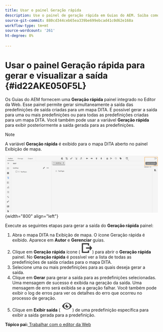 ```yaml
---
title: Usar o painel Geração rápida
description: Use o painel de geração rápida em Guias do AEM. Saiba como gerar e visualizar a saída do painel de geração rápida.
source-git-commit: 880cd344ceb65ea339be699ebcad41c0d62e168a
workflow-type: tm+mt
source-wordcount: '261'
ht-degree: 0%

---
```


# Usar o painel Geração rápida para gerar e visualizar a saída {#id22AKE050F5L}

Os Guias do AEM fornecem uma **Geração rápida** painel integrado no Editor da Web. Esse painel permite gerar simultaneamente a saída das predefinições de saída criadas para um mapa DITA. É possível gerar a saída para uma ou mais predefinições ou para todas as predefinições criadas para um mapa DITA. Você também pode usar a variável **Geração rápida** para exibir posteriormente a saída gerada para as predefinições.

>[!NOTE]
>
> A variável **Geração rápida** é exibido para o mapa DITA aberto no painel Exibição de mapa.

![](images/quick-generate-map-view.png){width="800" align="left"}

Execute as seguintes etapas para gerar a saída do **Geração rápida** painel:

1. Abra o mapa DITA na Exibição de mapa. O ícone Geração rápida é exibido. Aparece em **Autor** e **Gerenciar** guias.
1. Clique em **Geração rápida** ícone \( ![](images/quick-generate-icon.svg)\) para abrir o **Geração rápida** painel. No **Geração rápida** é possível ver a lista de todas as predefinições de saída criadas para o mapa DITA.
1. Selecione uma ou mais predefinições para as quais deseja gerar a saída.
1. Clique em **Gerar** para gerar a saída para as predefinições selecionadas. Uma mensagem de sucesso é exibida na geração da saída. Uma mensagem de erro será exibida se a geração falhar. Você também pode exibir o log de erros para ver os detalhes do erro que ocorreu no processo de geração.
1. Clique em **Exibir saída** \( ![](images/view-output-icon.svg)\) de uma predefinição específica para exibir a saída gerada para a predefinição.

**Tópico pai:**[ Trabalhar com o editor da Web](web-editor.md)
